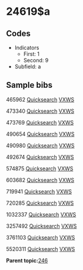 # 24619$a

## Codes

-   Indicators
    -   First: 1
    -   Second: 9
-   Subfield: a

## Sample bibs

465962 [Quicksearch](https://search.library.yale.edu/catalog/465962) [VXWS](http://prodorbis.library.yale.edu:7014/vxws/GetHoldingsService?bibId=465962)

473340 [Quicksearch](https://search.library.yale.edu/catalog/473340) [VXWS](http://prodorbis.library.yale.edu:7014/vxws/GetHoldingsService?bibId=473340)

473769 [Quicksearch](https://search.library.yale.edu/catalog/473769) [VXWS](http://prodorbis.library.yale.edu:7014/vxws/GetHoldingsService?bibId=473769)

490654 [Quicksearch](https://search.library.yale.edu/catalog/490654) [VXWS](http://prodorbis.library.yale.edu:7014/vxws/GetHoldingsService?bibId=490654)

490980 [Quicksearch](https://search.library.yale.edu/catalog/490980) [VXWS](http://prodorbis.library.yale.edu:7014/vxws/GetHoldingsService?bibId=490980)

492674 [Quicksearch](https://search.library.yale.edu/catalog/492674) [VXWS](http://prodorbis.library.yale.edu:7014/vxws/GetHoldingsService?bibId=492674)

574875 [Quicksearch](https://search.library.yale.edu/catalog/574875) [VXWS](http://prodorbis.library.yale.edu:7014/vxws/GetHoldingsService?bibId=574875)

603682 [Quicksearch](https://search.library.yale.edu/catalog/603682) [VXWS](http://prodorbis.library.yale.edu:7014/vxws/GetHoldingsService?bibId=603682)

719941 [Quicksearch](https://search.library.yale.edu/catalog/719941) [VXWS](http://prodorbis.library.yale.edu:7014/vxws/GetHoldingsService?bibId=719941)

720285 [Quicksearch](https://search.library.yale.edu/catalog/720285) [VXWS](http://prodorbis.library.yale.edu:7014/vxws/GetHoldingsService?bibId=720285)

1032337 [Quicksearch](https://search.library.yale.edu/catalog/1032337) [VXWS](http://prodorbis.library.yale.edu:7014/vxws/GetHoldingsService?bibId=1032337)

3257492 [Quicksearch](https://search.library.yale.edu/catalog/3257492) [VXWS](http://prodorbis.library.yale.edu:7014/vxws/GetHoldingsService?bibId=3257492)

3761103 [Quicksearch](https://search.library.yale.edu/catalog/3761103) [VXWS](http://prodorbis.library.yale.edu:7014/vxws/GetHoldingsService?bibId=3761103)

5520311 [Quicksearch](https://search.library.yale.edu/catalog/5520311) [VXWS](http://prodorbis.library.yale.edu:7014/vxws/GetHoldingsService?bibId=5520311)

**Parent topic:**[246](../../tags/246/246.md)

